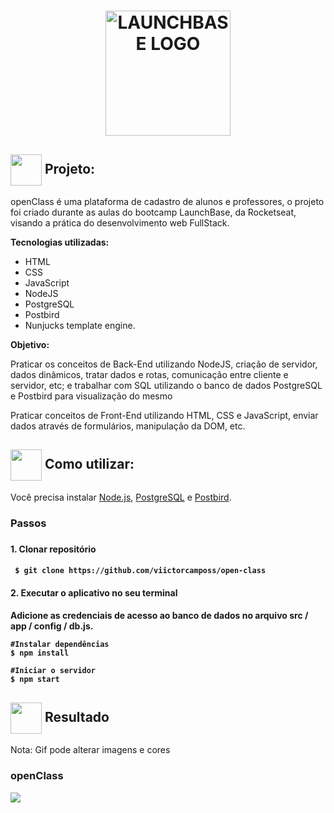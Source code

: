<h1 align="center">
  <img src="https://storage.googleapis.com/golden-wind/bootcamp-launchbase/logo.png" alt="LAUNCHBASE LOGO" width="200">



<h2> <img src= "https://img.icons8.com/plasticine/2x/rocket.png" width="50px" height="50px" align="center"/> Projeto:</h2>

<p> openClass é uma plataforma de cadastro de alunos e professores, o projeto foi criado durante as aulas do bootcamp LaunchBase, da Rocketseat, visando a prática do desenvolvimento web FullStack.
<p><strong>Tecnologias utilizadas:</strong></p>
 <ul>
    <li>HTML</li>
    <li>CSS</li>
    <li>JavaScript</li>
    <li>NodeJS</li>
    <li>PostgreSQL</li>
    <li>Postbird</li>
    <li>Nunjucks template engine. </li> 
</ul>

<strong>Objetivo:</strong>
<p> Praticar os conceitos de Back-End utilizando NodeJS, criação de servidor, dados dinâmicos, tratar dados e rotas, comunicação entre cliente e servidor, etc; e trabalhar com SQL utilizando o banco de dados PostgreSQL e Postbird para visualização do mesmo </p>
<p>
    Praticar conceitos de Front-End utilizando HTML, CSS e JavaScript, enviar dados através de formulários, manipulação da DOM, etc. 
</p>
<h2> <img src="https://i.dlpng.com/static/png/6577858_preview.png" width="50px" align="center"/>
Como utilizar:</h2>
<p> Você precisa instalar <a href="https://nodejs.org/en/">Node.js</a>, <a href="https://www.postgresql.org/">PostgreSQL</a> e <a href="https://www.electronjs.org/apps/postbird">Postbird</a>. </p>
   
<h3> Passos <h3>
<h4> 1. Clonar repositório <h4>

```
 $ git clone https://github.com/viictorcamposs/open-class
```

<h4> 2. Executar o aplicativo no seu terminal <h4>

<p> Adicione as credenciais de acesso ao banco de dados no arquivo src / app / config / db.js. </p>

```
#Instalar dependências
$ npm install

#Iniciar o servidor 
$ npm start

```
<h2><img src="https://static.thenounproject.com/png/25759-200.png"width="50px" height="50px" align="center"/> Resultado</h2>
<p>Nota: Gif pode alterar imagens e cores</p>
<h3> openClass </h3>
<img src="public/readme/openclass.gif"/>

  

